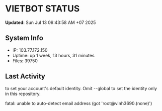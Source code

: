 # VIETBOT STATUS
**Updated**: Sun Jul 13 09:43:58 AM +07 2025

## System Info
- IP: 103.77.172.150
- Uptime: up 1 week, 13 hours, 31 minutes
- Files: 39750

## Last Activity

to set your account's default identity.
Omit --global to set the identity only in this repository.

fatal: unable to auto-detect email address (got 'root@vinh3690.(none)')
